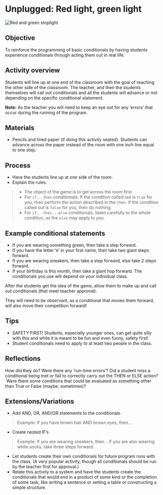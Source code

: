 # Unplugged: Red light, green light

![Red and green stoplight](/static/courses/csintro/conditionals/traffic-light.png)

## Objective
To reinforce the programming of basic conditionals by having students experience conditionals through acting them out in real life.

## Activity overview
Students will line up at one end of the classroom with the goal of reaching the other side of the classroom. The teacher, and then the students themselves will call out conditionals and all the students will advance or not depending on the specific conditional statement.

**Note:** As the teacher you will need to keep an eye out for any ‘errors’ that occur during the running of the program.

## Materials
* Pencils and lined paper (if doing this activity seated). Students can advance across the paper instead of the room with one inch line equal to one step.

## Process

* Have the students line up at one side of the room.
* Explain the rules:
>* The object of the game is to get across the room first.
>* For `if...then` conditionals:  If the condition called out is `true` for you, then perform the action described in the `then`. If the condition called out is `false` for you, then do nothing.
>* For `if...then...else` conditionals, listen carefully to the whole condition, as the `else` may apply to you.
	
## Example conditional statements

* If you are wearing something green, then take a step forward.
* If you have the letter ‘e’ in your first name, then take two giant steps forward.
* If you are wearing sneakers, then take a step forward, else take 2 steps forward.
* If your birthday is this month, then take a giant hop forward.
The conditionals you use will depend on your individual class.

After the students get the idea of the game, allow them to make up and call out conditionals (that meet teacher approval).

They will need to be observant, as a conditional that moves them forward, will also move their competition forward!

## Tips

* SAFETY FIRST! Students, especially younger ones, can get quite silly with this and while it is meant to be fun and even funny, safety first!
* Student conditionals need to apply to at least two people in the class.

## Reflections

How did they do?  Were there any ‘run-time errors’? Did a student miss a conditional being met or fail to correctly carry out the THEN or ELSE action?  Were there some conditions that could be evaluated as something other than True or False (maybe, sometimes)?

## Extensions/Variations

* Add AND, OR, AND/OR statements to the conditionals.
>Example: If you have brown hair AND brown eyes, then...
* Create nested IF’s
>Example: If you are wearing sneakers, then... if you are also wearing white socks, take three steps forward.
* Let students create their own conditionals for future program runs with the class. (A very popular activity, though all conditionals should be run by the teacher first for approval.)
* Relate this activity to a system and have the students create the conditionals that would end in a product of some kind or the completion of some task, like writing a sentence or setting a table or constructing a simple structure.

